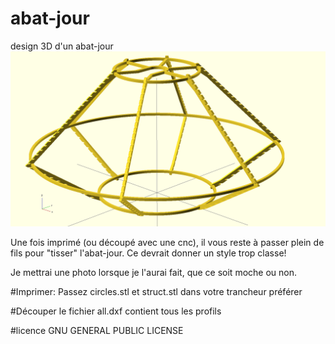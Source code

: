 # abat-jour
design 3D d'un abat-jour
![image](https://raw.githubusercontent.com/gnieark/abat-jour/master/structure.png)

Une fois imprimé (ou découpé avec une cnc), il vous reste à passer plein de fils pour "tisser" l'abat-jour. Ce devrait donner un style trop classe!

Je mettrai une photo lorsque je l'aurai fait, que ce soit moche ou non.

#Imprimer:
Passez circles.stl et struct.stl dans votre trancheur préférer

#Découper
le fichier all.dxf contient tous les profils 


#licence
GNU GENERAL PUBLIC LICENSE

